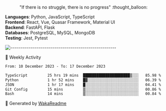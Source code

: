 <p align="center"> 
  "If there is no struggle, there is no progress" :thought_balloon:
</p>

<p align="left">
  <strong>Languages</strong>: Python, JavaScript, TypeScript<br>
  <strong>Frontend</strong>: React, Vue, Quasar Framework, Material UI<br>
  <strong>Backend</strong>: FastAPI, Flask<br>
  <strong>Databases</strong>: PostgreSQL, MySQL, MongoDB<br>
  <strong>Testing</strong>: Jest, Pytest<br>
</p>

![-----------------------------------------------------](https://raw.githubusercontent.com/andreasbm/readme/master/assets/lines/vintage.png)

🎯 Weekly Activity

<!--START_SECTION:waka-->

```txt
From: 10 December 2023 - To: 17 December 2023

TypeScript         25 hrs 19 mins  █████████████████████▒░░░   85.98 %
Python             1 hr 52 mins    █▓░░░░░░░░░░░░░░░░░░░░░░░   06.39 %
JSON               1 hr 17 mins    █░░░░░░░░░░░░░░░░░░░░░░░░   04.41 %
Git Config         15 mins         ▒░░░░░░░░░░░░░░░░░░░░░░░░   00.86 %
Bash               14 mins         ▒░░░░░░░░░░░░░░░░░░░░░░░░   00.84 %
```

<!--END_SECTION:waka-->


🚀 Generated by [WakaReadme](https://github.com/athul/waka-readme)
